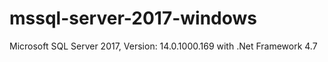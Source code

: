# mssql-server-2017-windows
Microsoft SQL Server 2017, Version: 14.0.1000.169 with .Net Framework 4.7
